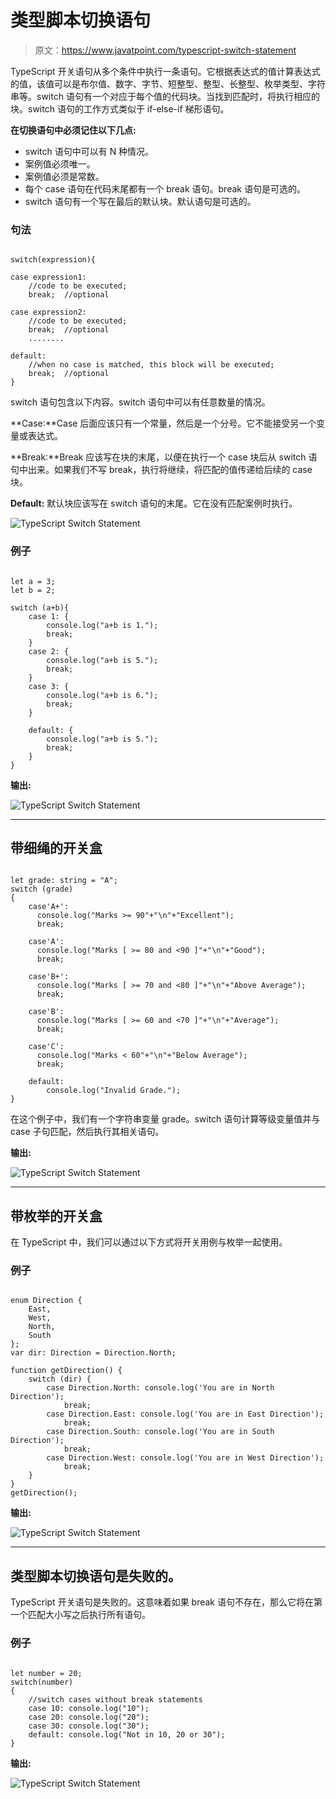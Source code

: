 # 类型脚本切换语句

> 原文：<https://www.javatpoint.com/typescript-switch-statement>

TypeScript 开关语句从多个条件中执行一条语句。它根据表达式的值计算表达式的值，该值可以是布尔值、数字、字节、短整型、整型、长整型、枚举类型、字符串等。switch 语句有一个对应于每个值的代码块。当找到匹配时，将执行相应的块。switch 语句的工作方式类似于 if-else-if 梯形语句。

**在切换语句中必须记住以下几点:**

*   switch 语句中可以有 N 种情况。
*   案例值必须唯一。
*   案例值必须是常数。
*   每个 case 语句在代码末尾都有一个 break 语句。break 语句是可选的。
*   switch 语句有一个写在最后的默认块。默认语句是可选的。

### 句法

```

switch(expression){

case expression1:
    //code to be executed;
    break;  //optional

case expression2:
    //code to be executed;
    break;  //optional
    ........

default:
    //when no case is matched, this block will be executed;
    break;  //optional
}

```

switch 语句包含以下内容。switch 语句中可以有任意数量的情况。

**Case:**Case 后面应该只有一个常量，然后是一个分号。它不能接受另一个变量或表达式。

**Break:**Break 应该写在块的末尾，以便在执行一个 case 块后从 switch 语句中出来。如果我们不写 break，执行将继续，将匹配的值传递给后续的 case 块。

**Default:** 默认块应该写在 switch 语句的末尾。它在没有匹配案例时执行。

![TypeScript Switch Statement](img/f62dec2a4308c2c449eb3d1ff56747a7.png)

### 例子

```

let a = 3;
let b = 2;

switch (a+b){
    case 1: {
        console.log("a+b is 1.");
        break;
    }
    case 2: {
        console.log("a+b is 5.");
        break;
    }
    case 3: {
        console.log("a+b is 6.");
        break;
    }

    default: {
        console.log("a+b is 5.");
        break;
    }
}

```

**输出:**

![TypeScript Switch Statement](img/9d812d590715c9ff1b2f115a21ebd764.png)

* * *

## 带细绳的开关盒

```

let grade: string = "A";
switch (grade)
{ 
    case'A+':
      console.log("Marks >= 90"+"\n"+"Excellent");
      break;

    case'A':
      console.log("Marks [ >= 80 and <90 ]"+"\n"+"Good");
      break;

    case'B+':
      console.log("Marks [ >= 70 and <80 ]"+"\n"+"Above Average");
      break;

    case'B':
      console.log("Marks [ >= 60 and <70 ]"+"\n"+"Average");
      break;

    case'C':
      console.log("Marks < 60"+"\n"+"Below Average");
      break;

    default:
        console.log("Invalid Grade.");
}

```

在这个例子中，我们有一个字符串变量 grade。switch 语句计算等级变量值并与 case 子句匹配，然后执行其相关语句。

**输出:**

![TypeScript Switch Statement](img/93bd8bf60cbecbc0e9dcbe892665a0eb.png)

* * *

## 带枚举的开关盒

在 TypeScript 中，我们可以通过以下方式将开关用例与枚举一起使用。

### 例子

```

enum Direction {
    East,
	West,
	North,
    South    
};
var dir: Direction = Direction.North;

function getDirection() {
    switch (dir) {
        case Direction.North: console.log('You are in North Direction');
            break;
        case Direction.East: console.log('You are in East Direction');
            break;
        case Direction.South: console.log('You are in South Direction');
            break;
        case Direction.West: console.log('You are in West Direction');
            break;
    }
}
getDirection();

```

**输出:**

![TypeScript Switch Statement](img/496970ea2d7e014f99dcdc2ccb72449b.png)

* * *

## 类型脚本切换语句是失败的。

TypeScript 开关语句是失败的。这意味着如果 break 语句不存在，那么它将在第一个匹配大小写之后执行所有语句。

### 例子

```

let number = 20;  
switch(number)
{  
    //switch cases without break statements  
    case 10: console.log("10");  
    case 20: console.log("20");  
    case 30: console.log("30");  
    default: console.log("Not in 10, 20 or 30");
}

```

**输出:**

![TypeScript Switch Statement](img/1aec32bd7e23dab6f13b2b2388dfc0f9.png)